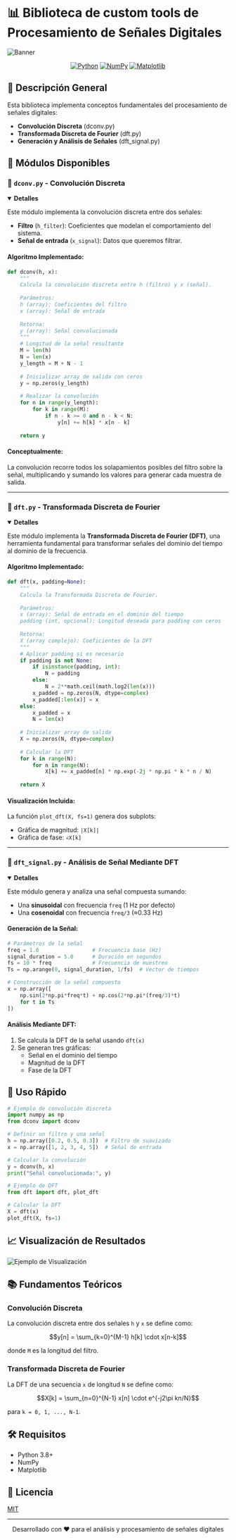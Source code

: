 # 📊 Biblioteca de custom tools de Procesamiento de Señales Digitales

![Banner](https://via.placeholder.com/800x200/4b6584/ffffff?text=Procesamiento+de+Se%C3%B1ales+Digitales)

<div align="center">
  
[![Python](https://img.shields.io/badge/Python-3.8%2B-blue.svg)](https://www.python.org/)
[![NumPy](https://img.shields.io/badge/NumPy-1.20%2B-green.svg)](https://numpy.org/)
[![Matplotlib](https://img.shields.io/badge/Matplotlib-3.4%2B-orange.svg)](https://matplotlib.org/)

</div>

## 📝 Descripción General

Esta biblioteca implementa conceptos fundamentales del procesamiento de señales digitales:

- **Convolución Discreta** (dconv.py)
- **Transformada Discreta de Fourier** (dft.py)
- **Generación y Análisis de Señales** (dft_signal.py)

## 🧰 Módulos Disponibles

### 🔹 `dconv.py` - Convolución Discreta

<details open>
<summary><b>Detalles</b></summary>

Este módulo implementa la convolución discreta entre dos señales:
- **Filtro** (`h_filter`): Coeficientes que modelan el comportamiento del sistema.
- **Señal de entrada** (`x_signal`): Datos que queremos filtrar.

#### Algoritmo Implementado:

```python
def dconv(h, x):
    """
    Calcula la convolución discreta entre h (filtro) y x (señal).
    
    Parámetros:
    h (array): Coeficientes del filtro
    x (array): Señal de entrada
    
    Retorna:
    y (array): Señal convolucionada
    """
    # Longitud de la señal resultante
    M = len(h)
    N = len(x)
    y_length = M + N - 1
    
    # Inicializar array de salida con ceros
    y = np.zeros(y_length)
    
    # Realizar la convolución
    for n in range(y_length):
        for k in range(M):
            if n - k >= 0 and n - k < N:
                y[n] += h[k] * x[n - k]
                
    return y
```

#### Conceptualmente:
La convolución recorre todos los solapamientos posibles del filtro sobre la señal, multiplicando y sumando los valores para generar cada muestra de salida.

</details>

---

### 🔹 `dft.py` - Transformada Discreta de Fourier

<details open>
<summary><b>Detalles</b></summary>

Este módulo implementa la **Transformada Discreta de Fourier (DFT)**, una herramienta fundamental para transformar señales del dominio del tiempo al dominio de la frecuencia.

#### Algoritmo Implementado:

```python
def dft(x, padding=None):
    """
    Calcula la Transformada Discreta de Fourier.
    
    Parámetros:
    x (array): Señal de entrada en el dominio del tiempo
    padding (int, opcional): Longitud deseada para padding con ceros
    
    Retorna:
    X (array complejo): Coeficientes de la DFT
    """
    # Aplicar padding si es necesario
    if padding is not None:
        if isinstance(padding, int):
            N = padding
        else:
            N = 2**math.ceil(math.log2(len(x)))
        x_padded = np.zeros(N, dtype=complex)
        x_padded[:len(x)] = x
    else:
        x_padded = x
        N = len(x)
    
    # Inicializar array de salida
    X = np.zeros(N, dtype=complex)
    
    # Calcular la DFT
    for k in range(N):
        for n in range(N):
            X[k] += x_padded[n] * np.exp(-2j * np.pi * k * n / N)
            
    return X
```

#### Visualización Incluida:
La función `plot_dft(X, fs=1)` genera dos subplots:
- Gráfica de magnitud: `|X[k]|`
- Gráfica de fase: `∠X[k]`

</details>

---

### 🔹 `dft_signal.py` - Análisis de Señal Mediante DFT

<details open>
<summary><b>Detalles</b></summary>

Este módulo genera y analiza una señal compuesta sumando:
- Una **sinusoidal** con frecuencia `freq` (1 Hz por defecto)
- Una **cosenoidal** con frecuencia `freq/3` (≈0.33 Hz)

#### Generación de la Señal:

```python
# Parámetros de la señal
freq = 1.0                 # Frecuencia base (Hz)
signal_duration = 5.0      # Duración en segundos
fs = 10 * freq             # Frecuencia de muestreo
Ts = np.arange(0, signal_duration, 1/fs)  # Vector de tiempos

# Construcción de la señal compuesta
x = np.array([
    np.sin(2*np.pi*freq*t) + np.cos(2*np.pi*(freq/3)*t)
    for t in Ts
])
```

#### Análisis Mediante DFT:
1. Se calcula la DFT de la señal usando `dft(x)`
2. Se generan tres gráficas:
   - Señal en el dominio del tiempo
   - Magnitud de la DFT
   - Fase de la DFT

</details>

## 🚀 Uso Rápido

```python
# Ejemplo de convolución discreta
import numpy as np
from dconv import dconv

# Definir un filtro y una señal
h = np.array([0.2, 0.5, 0.3])  # Filtro de suavizado
x = np.array([1, 2, 3, 4, 5])  # Señal de entrada

# Calcular la convolución
y = dconv(h, x)
print("Señal convolucionada:", y)

# Ejemplo de DFT
from dft import dft, plot_dft

# Calcular la DFT
X = dft(x)
plot_dft(X, fs=1)
```

## 📈 Visualización de Resultados

![Ejemplo de Visualización](https://via.placeholder.com/800x400/8854d0/ffffff?text=Gr%C3%A1ficas+de+Se%C3%B1al+y+DFT)

## 📚 Fundamentos Teóricos

### Convolución Discreta
La convolución discreta entre dos señales `h` y `x` se define como:

$$y[n] = \sum_{k=0}^{M-1} h[k] \cdot x[n-k]$$

donde `M` es la longitud del filtro.

### Transformada Discreta de Fourier
La DFT de una secuencia `x` de longitud `N` se define como:

$$X[k] = \sum_{n=0}^{N-1} x[n] \cdot e^{-j2\pi kn/N}$$

para `k = 0, 1, ..., N-1`.

## 🛠️ Requisitos

- Python 3.8+
- NumPy
- Matplotlib

## 📄 Licencia

[MIT](LICENSE)

---

<div align="center">
  
Desarrollado con ❤️ para el análisis y procesamiento de señales digitales

</div>